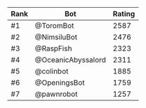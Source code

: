 Rank|Bot|Rating
---|---|---
#1|@ToromBot|2587
#2|@NimsiluBot|2476
#3|@RaspFish|2323
#4|@OceanicAbyssalord|2311
#5|@colinbot|1885
#6|@OpeningsBot|1759
#7|@pawnrobot|1257

